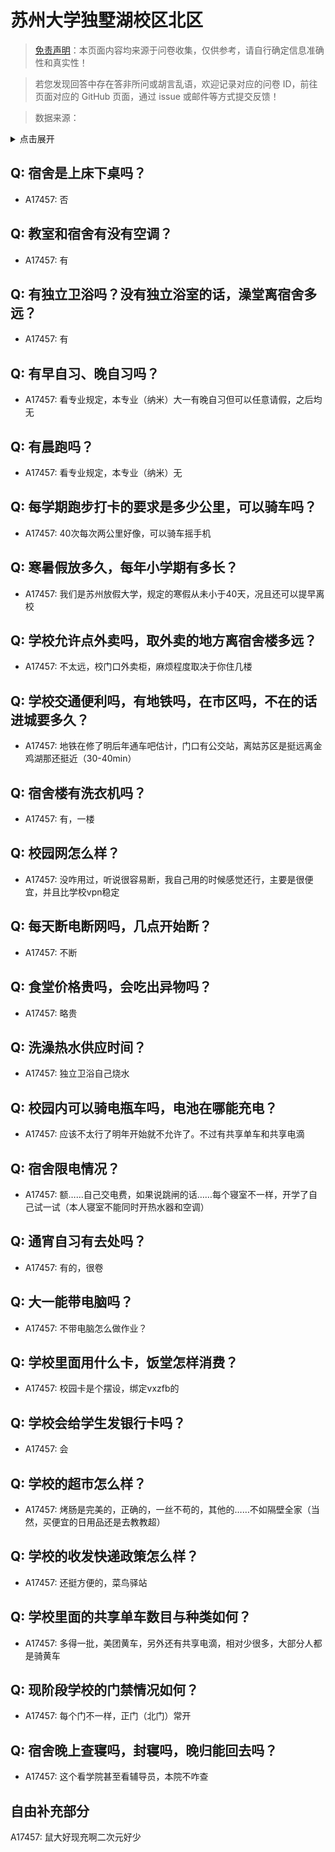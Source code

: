 # 苏州大学独墅湖校区北区

> [免责声明](https://colleges.chat/#_3)：本页面内容均来源于问卷收集，仅供参考，请自行确定信息准确性和真实性！

> 若您发现回答中存在答非所问或胡言乱语，欢迎记录对应的问卷 ID，前往页面对应的 GitHub 页面，通过 issue 或邮件等方式提交反馈！

> 数据来源：

<details><summary>点击展开</summary>
<ul>
<li>A17457: 2224123834@qq.com (2023 年 06 月)</li>
</ul>
</details>

## Q: 宿舍是上床下桌吗？

- A17457: 否

## Q: 教室和宿舍有没有空调？

- A17457: 有

## Q: 有独立卫浴吗？没有独立浴室的话，澡堂离宿舍多远？

- A17457: 有

## Q: 有早自习、晚自习吗？

- A17457: 看专业规定，本专业（纳米）大一有晚自习但可以任意请假，之后均无

## Q: 有晨跑吗？

- A17457: 看专业规定，本专业（纳米）无

## Q: 每学期跑步打卡的要求是多少公里，可以骑车吗？

- A17457: 40次每次两公里好像，可以骑车摇手机

## Q: 寒暑假放多久，每年小学期有多长？

- A17457: 我们是苏州放假大学，规定的寒假从未小于40天，况且还可以提早离校

## Q: 学校允许点外卖吗，取外卖的地方离宿舍楼多远？

- A17457: 不太远，校门口外卖柜，麻烦程度取决于你住几楼

## Q: 学校交通便利吗，有地铁吗，在市区吗，不在的话进城要多久？

- A17457: 地铁在修了明后年通车吧估计，门口有公交站，离姑苏区是挺远离金鸡湖那还挺近（30-40min）

## Q: 宿舍楼有洗衣机吗？

- A17457: 有，一楼

## Q: 校园网怎么样？

- A17457: 没咋用过，听说很容易断，我自己用的时候感觉还行，主要是很便宜，并且比学校vpn稳定

## Q: 每天断电断网吗，几点开始断？

- A17457: 不断

## Q: 食堂价格贵吗，会吃出异物吗？

- A17457: 略贵

## Q: 洗澡热水供应时间？

- A17457: 独立卫浴自己烧水

## Q: 校园内可以骑电瓶车吗，电池在哪能充电？

- A17457: 应该不太行了明年开始就不允许了。不过有共享单车和共享电滴

## Q: 宿舍限电情况？

- A17457: 额……自己交电费，如果说跳闸的话……每个寝室不一样，开学了自己试一试（本人寝室不能同时开热水器和空调）

## Q: 通宵自习有去处吗？

- A17457: 有的，很卷

## Q: 大一能带电脑吗？

- A17457: 不带电脑怎么做作业？

## Q: 学校里面用什么卡，饭堂怎样消费？

- A17457: 校园卡是个摆设，绑定vxzfb的

## Q: 学校会给学生发银行卡吗？

- A17457: 会

## Q: 学校的超市怎么样？

- A17457: 烤肠是完美的，正确的，一丝不苟的，其他的……不如隔壁全家（当然，买便宜的日用品还是去教教超）

## Q: 学校的收发快递政策怎么样？

- A17457: 还挺方便的，菜鸟驿站

## Q: 学校里面的共享单车数目与种类如何？

- A17457: 多得一批，美团黄车，另外还有共享电滴，相对少很多，大部分人都是骑黄车

## Q: 现阶段学校的门禁情况如何？

- A17457: 每个门不一样，正门（北门）常开

## Q: 宿舍晚上查寝吗，封寝吗，晚归能回去吗？

- A17457: 这个看学院甚至看辅导员，本院不咋查

## 自由补充部分

A17457: 鼠大好现充啊二次元好少